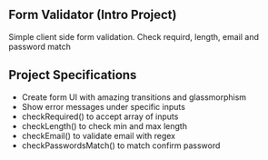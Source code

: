 ## Form Validator (Intro Project)

Simple client side form validation. Check requird, length, email and password match

## Project Specifications

- Create form UI with amazing transitions and glassmorphism
- Show error messages under specific inputs
- checkRequired() to accept array of inputs
- checkLength() to check min and max length
- checkEmail() to validate email with regex
- checkPasswordsMatch() to match confirm password
